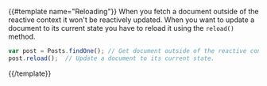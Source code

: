 {{#template name="Reloading"}}
When you fetch a document outside of the reactive context it won't be reactively updated. When you want to update a document to its current state you have to reload it using the `reload()` method.

```js
var post = Posts.findOne(); // Get document outside of the reactive context.
post.reload();  // Update a document to its current state.
```
{{/template}}
